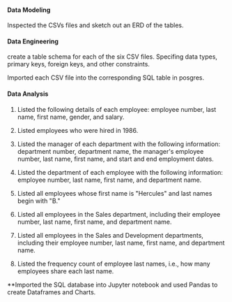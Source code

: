 #### Data Modeling

Inspected the CSVs files and sketch out an ERD of the tables.

#### Data Engineering
create a table schema for each of the six CSV files. Specifing data types, primary keys, foreign keys, and other constraints.

Imported each CSV file into the corresponding SQL table in posgres.


#### Data Analysis

1. Listed the following details of each employee: employee number, last name, first name, gender, and salary.

2. Listed employees who were hired in 1986.

3. Listed the manager of each department with the following information: department number, department name, the manager's employee number, last name, first name, and start and end employment dates.

4. Listed the department of each employee with the following information: employee number, last name, first name, and department name.

5. Listed all employees whose first name is "Hercules" and last names begin with "B."

6. Listed all employees in the Sales department, including their employee number, last name, first name, and department name.

7. Listed all employees in the Sales and Development departments, including their employee number, last name, first name, and department name.

8. Listed the frequency count of employee last names, i.e., how many employees share each last name.


**Imported the SQL database into Jupyter notebook and used Pandas to create Dataframes and Charts. 